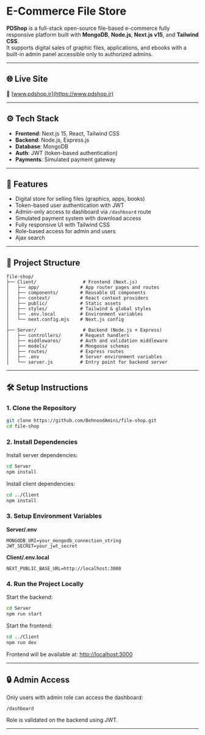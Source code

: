 # E-Commerce File Store

**PDShop** is a full-stack open-source file-based e-commerce fully responsive platform built with **MongoDB**, **Node.js**, **Next.js v15**, and **Tailwind CSS**.  
It supports digital sales of graphic files, applications, and ebooks with a built-in admin panel accessible only to authorized admins.

---

## 🌐 Live Site

🔗 [www.pdshop.ir](https://www.pdshop.ir)

---

## ⚙️ Tech Stack

- **Frontend**: Next.js 15, React, Tailwind CSS
- **Backend**: Node.js, Express.js
- **Database**: MongoDB
- **Auth**: JWT (token-based authentication)
- **Payments**: Simulated payment gateway

---

## 🚀 Features

- Digital store for selling files (graphics, apps, books)
- Token-based user authentication with JWT
- Admin-only access to dashboard via `/dashboard` route
- Simulated payment system with download access
- Fully responsive UI with Tailwind CSS
- Role-based access for admin and users
- Ajax search
  
---

## 📁 Project Structure


```
file-shop/
├── Client/                 # Frontend (Next.js)
│   ├── app/               # App router pages and routes
│   ├── components/        # Reusable UI components
│   ├── context/           # React context providers
│   ├── public/            # Static assets
│   ├── styles/            # Tailwind & global styles
│   ├── .env.local         # Environment variables
│   └── next.config.mjs    # Next.js config
│
├── Server/                 # Backend (Node.js + Express)
│   ├── controllers/       # Request handlers
│   ├── middlewares/       # Auth and validation middleware
│   ├── models/            # Mongoose schemas
│   ├── routes/            # Express routes
│   ├── .env               # Server environment variables
│   └── server.js          # Entry point for backend server
```

---

## 🛠 Setup Instructions

### 1. Clone the Repository

```bash
git clone https://github.com/BehnoodAmini/file-shop.git
cd file-shop
````

### 2. Install Dependencies

Install server dependencies:

```bash
cd Server
npm install
```

Install client dependencies:

```bash
cd ../Client
npm install
```

### 3. Setup Environment Variables

**Server/.env**

```env
MONGODB_URI=your_mongodb_connection_string
JWT_SECRET=your_jwt_secret
```

**Client/.env.local**

```env
NEXT_PUBLIC_BASE_URL=http://localhost:3000
```

### 4. Run the Project Locally

Start the backend:

```bash
cd Server
npm run start
```

Start the frontend:

```bash
cd ../Client
npm run dev
```

Frontend will be available at: [http://localhost:3000](http://localhost:3000)

---

## 🔒 Admin Access

Only users with admin role can access the dashboard:

```
/dashboard
```

Role is validated on the backend using JWT.

---
